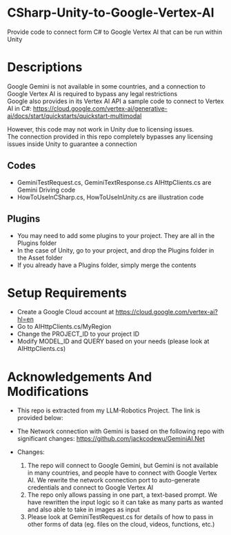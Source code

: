 # CSharp-Unity-to-Google-Vertex-AI
Provide code to connect form C# to Google Vertex AI that can be run within Unity

# Descriptions
Google Gemini is not available in some countries, and a connection to Google Vertex AI is required to bypass any legal restrictions\
Google also provides in its Vertex AI API a sample code to connect to Vertex AI in C#:
https://cloud.google.com/vertex-ai/generative-ai/docs/start/quickstarts/quickstart-multimodal

However, this code may not work in Unity due to licensing issues.\
The connection provided in this repo completely bypasses any licensing issues inside Unity to guarantee a connection

## Codes
- GeminiTestRequest.cs, GeminiTextResponse.cs AIHttpClients.cs are Gemini Driving code
- HowToUseInCSharp.cs, HowToUseInUnity.cs are illustration code

## Plugins
- You may need to add some plugins to your project. They are all in the Plugins folder
- In the case of Unity, go to your project, and drop the Plugins folder in the Asset folder
- If you already have a Plugins folder, simply merge the contents

# Setup Requirements
- Create a Google Cloud account at https://cloud.google.com/vertex-ai?hl=en 
- Go to AIHttpClients.cs/MyRegion
- Change the PROJECT_ID to your project ID
- Modify MODEL_ID and QUERY based on your needs (please look at AIHttpClients.cs)

# Acknowledgements And Modifications
- This repo is extracted from my LLM-Robotics Project. The link is provided below:
- The Network connection with Gemini is based on the following repo with significant changes:
    https://github.com/jackcodewu/GeminiAI.Net

- Changes:
    1. The repo will connect to Google Gemini, but Gemini is not available in many countries, and people have to connect with Google Vertex AI. We rewrite the network connection port to auto-generate credentials and connect to Google Vertex AI
    2. The repo only allows passing in one part, a text-based prompt. We have rewritten the input logic so it can take as many parts as wanted and also able to take in images as input
    3. Please look at GeminiTestRequest.cs for details of how to pass in other forms of data (eg. files on the cloud, videos, functions, etc.)
